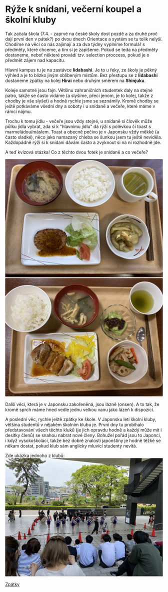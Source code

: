# Rýže k snídani, večerní koupel a školní kluby

Tak začala škola (7.4. - zaprvé na české školy dost pozdě a za druhé proč dají první den v pátek?) po dvou dnech Orientace a systém se tu tolik nelyší. Chodíme na věci co nás zajímají a za dva týdny vyplníme formulář s předměty, které chceme, a tím si je zapíšeme. Pokud se teda na předměty dostaneme, neboť některé provádí tzv. selection proccess, pokud je o předmět zájem nad kapacitu. 

Hlavní kampus tu je na zastávce **Iidabashi**. Je to u řeky, ze školy je pěkný výhled a je to blízko jiným oblíbeným místům. Bez přestupu se z **Iidabashi** dostaneme zpátky na kolej **Hirai** nebo druhým směrem na **Shinjuku**. 

Koleje samotné jsou fajn. Většinu zahraničních studentek daly na stejné patro, takže se často vídáme (a slyšíme, přeci jenom, je to kolej, takže z chodby je vše slyšet) a hodně rychle jsme se seznámily. Kromě chodby se ještě potkáváme všední dny a soboty i u snídaně a večeře, které máme v rámci nájmu.

Trochu k tomu jídlu - večeře jsou vždy stejné, u snídaně si člověk může půlku jídla vybrat, zda si k "hlavnímu jídlu" dá rýži s polévkou či toast s marmeládou/máslem. Toast a obecně pečivo je v Japonsku vždy měkké (a často sladké), něco jako namazaný chleba se šunkou jsem tu ještě neviděla. Každopádně rýži si k snídani dávám často a zvyknout si na ni rozhodně jde. 

A teď kvízová otázka! Co z těchto dvou fotek je snídaně a co večeře?

![Branching](../photos/koleje_snidane.jpeg)
![Branching](../photos/koleje_vecere.jpeg)

Další věcí, která je v Japonsku zakořeněná, jsou lázně (onsen). A to tak, že kromě sprch máme hned vedle jednu velkou vanu jako lázeň k dispozici.


A poslední věc, rychle ještě zpátky ke škole. V Japonsku letí školní kluby, většina studentů v nějakém školním klubu je. První dny tu probíhalo představování všech těchto kluků (je jich opravdu hodně a každý může mít i desítky členů) se snahou nabrat nové členy. Bohužel pořád jsou to Japonci, i když vysokoškoláci, takže bez dobré znalosti japonštiny je hodně těžké se někam dostat, pokud klub sám anglicky mluvící studenty nevítá. 

Zde ukázka jednoho z klubů:
![Branching](../photos/skola_kluc.jpeg)

[Zpátky](../)
